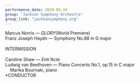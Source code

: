 ```yaml
---
performance_date: 2019-03-24
group: "Jackson Symphony Orchestra"
group_link: "jacksonsymphony.org"
---
```

Marcus Norris — _GLORY_(World Premiere)<br/>
Franz Joseph Haydn — Symphony No.88 in G major<br/>
<br/>
INTERMISSION<br/>
<br/>
Caroline Shaw — _Entr'Acte_<br/>
Ludwig van Beethoven — Piano Concerto No.1, op.15 in C major<br/>
&nbsp;&nbsp;&nbsp;&nbsp;Marika Bournaki, piano<br/>
*CONDUCTOR
